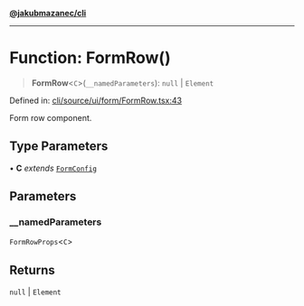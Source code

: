 [**@jakubmazanec/cli**](../README.md)

---

# Function: FormRow()

> **FormRow**\<`C`\>(`__namedParameters`): `null` \| `Element`

Defined in:
[cli/source/ui/form/FormRow.tsx:43](https://github.com/jakubmazanec/tools/blob/b70ba93afff7f67760159378262d2c0b19cfed9e/packages/cli/source/ui/form/FormRow.tsx#L43)

Form row component.

## Type Parameters

• **C** _extends_ [`FormConfig`](../type-aliases/FormConfig.md)

## Parameters

### \_\_namedParameters

`FormRowProps`\<`C`\>

## Returns

`null` \| `Element`
